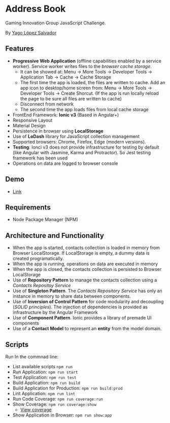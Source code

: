# Address Book

Gaming Innovation Group JavaScript Challenge.

By [Yago López Salvador](https://yagolopez.js.org)

## Features

- **Progressive Web Application** (offline capabilities enabled by a service worker). Service worker writes files to the *browser cache storage*. 
  - It can be showed at: Menu → More Tools → Developer Tools → Application Tab → Cache → Cache Storage
  - The first time the app is loaded, the files are written to cache. Add an app icon to desktop/home screen from: Menu → More Tools → Developer Tools → Create Shorcut. (If the app is run locally reload the page to be sure all files are written to cache)
  - Disconnect from network
  - The second time the app loads files from local cache storage
- FrontEnd Framework: **Ionic v3** (Based in Angular+)
- Responsive Layout
- Material Design
- Persistence in browser using **LocalStorage**
- Use of **LoDash** library for JavaScript collection management
- Supported browsers: Chrome, Firefox, Edge (modern versions).
- **Testing**: Ionci v3 does not provide infrastructure for testing by default (like Angular with Jasmine, Karma and Protractor). So Jest testing framework has been used
- Operations on data are logged to browser console

## Demo

- [Link](https://yagolopez.js.org/gig-address-book/www/)


## Requirements

- Node Package Manager (NPM)

## Architecture and Functionality

- When the app is started, contacts collection is loaded in memory from Browser LocalStorage. If LocalStorage is empty, a dummy data is created programatically.
- When the app is running, operations on data are executed in memory
- When the app is closed, the contacts collection is persisted to Browser LocalStorage
- Use of **Repository Pattern** to manage the contacts collection using a *Contacts Repositoy Service*
- Use of **Singleton Pattern**. The *Contacts Repository Service* has only an instance in memory to share data between components.
- Use of **Inversion of Control Pattern** for code modularity and decoupling (*SOLID principles*). The injection of dependencies is provided as infrastructure by the Angular Framework
- Use of **Component Pattern**. Ionic provides a library of premade UI components
- Use of a **Contact Model** to represent an **entity** from the model domain.

## Scripts

Run In the commnad line:

- List available scripts `npm run`
- Run Application: `npm run start`
- Test Application: `npm run test`
- Build Application: `npm run build`
- Build Application for Production: `npm run build:prod`
- Lint Application: `npm run lint`
- Run Code Coverage: `npm run coverage:run`
- Show Coverage: `npm run coverage:show`
  - [View coverage](https://yagolopez.js.org/gig-address-book/coverage/lcov-report/)
- Show Application in Browser: `npm run show:app`